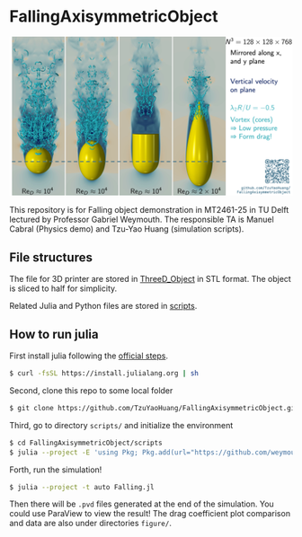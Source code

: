 # FallingAxisymmetricObject

[![Watch the video](figure/FallingObjectSimulation.png)](figure/FallingObjectSimulation.mp4)

This repository is for Falling object demonstration in MT2461-25 in TU Delft lectured by Professor Gabriel Weymouth.
The responsible TA is Manuel Cabral (Physics demo) and Tzu-Yao Huang (simulation scripts).

## File structures

The file for 3D printer are stored in [ThreeD_Object](ThreeD_Object/) in STL format.
The object is sliced to half for simplicity.

Related Julia and Python files are stored in [scripts](scripts/).

## How to run julia

First install julia following the [official steps](https://julialang.org/install/).
```bash
$ curl -fsSL https://install.julialang.org | sh
```

Second, clone this repo to some local folder
```bash
$ git clone https://github.com/TzuYaoHuang/FallingAxisymmetricObject.git
```

Third, go to directory `scripts/` and initialize the environment
```bash
$ cd FallingAxisymmetricObject/scripts
$ julia --project -E 'using Pkg; Pkg.add(url="https://github.com/weymouth/BiotSavartBCs.jl.git", rev=true); Pkg.instantiate()'
```

Forth, run the simulation!
```bash
$ julia --project -t auto Falling.jl
```

Then there will be `.pvd` files generated at the end of the simulation. You could use ParaView to view the result!
The drag coefficient plot comparison and data are also under directories `figure/`.